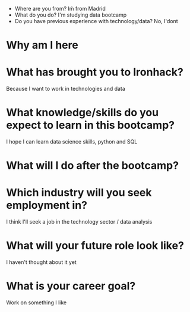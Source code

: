 * Where are you from?
Iḿ from Madrid  
* What do you do?
I'm studying data bootcamp
* Do you have previous experience with technology/data?
No, I'dont 

# Why am I here

# What has brought you to Ironhack?
Because I want to work in technologies and data

# What knowledge/skills do you expect to learn in this bootcamp?
I hope I can learn data science skills, python and SQL

# What will I do after the bootcamp?

# Which industry will you seek employment in?
I think I'll seek a job in the technology sector / data analysis

# What will your future role look like?
I haven't thought about it yet

# What is your career goal?
Work on something I like